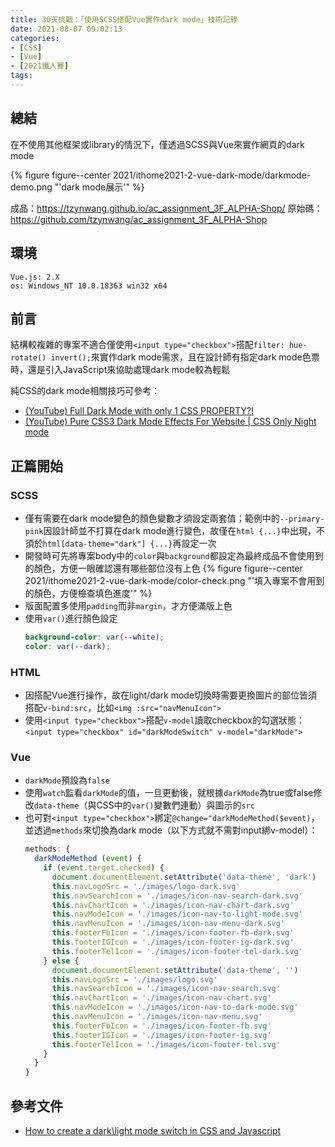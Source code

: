 ```yaml
---
title: 30天挑戰：「使用SCSS搭配Vue實作dark mode」技術記錄
date: 2021-08-07 09:02:13
categories:
- [CSS]
- [Vue]
- [2021鐵人賽]
tags:
---
```


## 總結
在不使用其他框架或library的情況下，僅透過SCSS與Vue來實作網頁的dark mode

{% figure figure--center 2021/ithome2021-2-vue-dark-mode/darkmode-demo.png "'dark mode展示'" %}

成品：https://tzynwang.github.io/ac_assignment_3F_ALPHA-Shop/
原始碼：https://github.com/tzynwang/ac_assignment_3F_ALPHA-Shop


## 環境
```
Vue.js: 2.X
os: Windows_NT 10.0.18363 win32 x64
```

## 前言
結構較複雜的專案不適合僅使用`<input type="checkbox">`搭配`filter: hue-rotate() invert();`來實作dark mode需求，且在設計師有指定dark mode色票時，還是引入JavaScript來協助處理dark mode較為輕鬆

純CSS的dark mode相關技巧可參考：
- [(YouTube) Full Dark Mode with only 1 CSS PROPERTY?!](https://youtu.be/qimopjP6YoM)
- [(YouTube) Pure CSS3 Dark Mode Effects For Website | CSS Only Night mode](https://youtu.be/5aJTVV-rlBw)


## 正篇開始
### SCSS
<script src="https://gist.github.com/tzynwang/7a9ea9e2a13e499121f1cef6d18f53d0.js"></script>

- 僅有需要在dark mode變色的顏色變數才須設定兩套值；範例中的`--primary-pink`因設計師並不打算在dark mode進行變色，故僅在`html {...}`中出現，不須於`html[data-theme="dark"] {...}`再設定一次
- 開發時可先將專案body中的`color`與`background`都設定為最終成品不會使用到的顏色，方便一眼確認還有哪些部位沒有上色
  {% figure figure--center 2021/ithome2021-2-vue-dark-mode/color-check.png "'填入專案不會用到的顏色，方便檢查填色進度'" %}
- 版面配置多使用`padding`而非`margin`，才方便滿版上色
- 使用`var()`進行顏色設定
  ```SCSS
  background-color: var(--white);
  color: var(--dark);
  ```


### HTML
- 因搭配Vue進行操作，故在light/dark mode切換時需要更換圖片的部位皆須搭配`v-bind:src`，比如`<img :src="navMenuIcon">`
- 使用`<input type="checkbox">`搭配`v-model`讀取checkbox的勾選狀態：`<input type="checkbox" id="darkModeSwitch" v-model="darkMode">`

### Vue
<script src="https://gist.github.com/tzynwang/c719372a29bdc21e6f6678933614abe8.js"></script>

- `darkMode`預設為`false`
- 使用`watch`監看`darkMode`的值，一旦更動後，就根據`darkMode`為true或false修改`data-theme`（與CSS中的`var()`變數們連動）與圖示的`src`
- 也可對`<input type="checkbox">`綁定`@change="darkModeMethod($event)`，並透過`methods`來切換為dark mode（以下方式就不需對input綁v-model）：
  ```JavaScript
  methods: {
    darkModeMethod (event) {
      if (event.target.checked) {
        document.documentElement.setAttribute('data-theme', 'dark')
        this.navLogoSrc = './images/logo-dark.svg'
        this.navSearchIcon = './images/icon-nav-search-dark.svg'
        this.navChartIcon = './images/icon-nav-chart-dark.svg'
        this.navModeIcon = './images/icon-nav-to-light-mode.svg'
        this.navMenuIcon = './images/icon-nav-menu-dark.svg'
        this.footerFbIcon = './images/icon-footer-fb-dark.svg'
        this.footerIGIcon = './images/icon-footer-ig-dark.svg'
        this.footerTelIcon = './images/icon-footer-tel-dark.svg'
      } else {
        document.documentElement.setAttribute('data-theme', '')
        this.navLogoSrc = './images/logo.svg'
        this.navSearchIcon = './images/icon-nav-search.svg'
        this.navChartIcon = './images/icon-nav-chart.svg'
        this.navModeIcon = './images/icon-nav-to-dark-mode.svg'
        this.navMenuIcon = './images/icon-nav-menu.svg'
        this.footerFbIcon = './images/icon-footer-fb.svg'
        this.footerIGIcon = './images/icon-footer-ig.svg'
        this.footerTelIcon = './images/icon-footer-tel.svg'
      }
    }
  }
  ```


## 參考文件
- [How to create a dark\light mode switch in CSS and Javascript](https://codyhouse.co/blog/post/dark-light-switch-css-javascript)